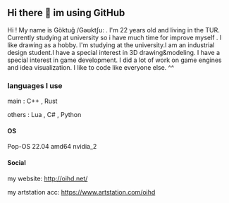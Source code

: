 ## Hi there 👋 im using GitHub

Hi ! My name is Göktuğ /Gəʊktʃu: . I'm 22 years old and living in the TUR. Currently studying at university so i have much time for improve myself . I like drawing as a hobby. I'm studying at the university.I am an industrial design student.I have a special interest in 3D drawing&modeling. I have a special interest in game development. I did a lot of work on game engines and idea visualization. I like to code like everyone else. ^^

### languages I use
main : C++ , Rust

others : Lua , C# , Python

#### OS
Pop-OS 22.04 amd64 nvidia_2

#### Social
my website:
http://oihd.net/

my artstation acc:
https://www.artstation.com/oihd
